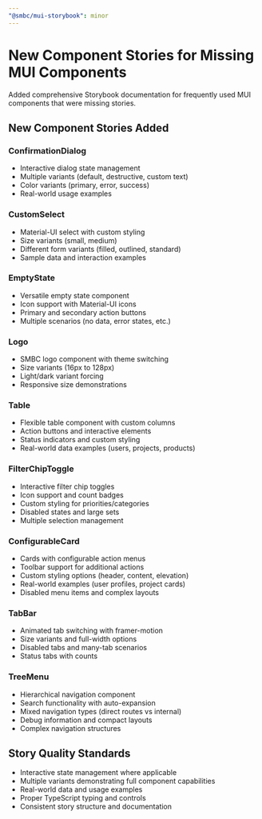 ```yaml
---
"@smbc/mui-storybook": minor
---
```


# New Component Stories for Missing MUI Components

Added comprehensive Storybook documentation for frequently used MUI components that were missing stories.

## New Component Stories Added

### ConfirmationDialog
- Interactive dialog state management
- Multiple variants (default, destructive, custom text)
- Color variants (primary, error, success)
- Real-world usage examples

### CustomSelect
- Material-UI select with custom styling
- Size variants (small, medium)
- Different form variants (filled, outlined, standard)
- Sample data and interaction examples

### EmptyState
- Versatile empty state component
- Icon support with Material-UI icons
- Primary and secondary action buttons
- Multiple scenarios (no data, error states, etc.)

### Logo
- SMBC logo component with theme switching
- Size variants (16px to 128px)
- Light/dark variant forcing
- Responsive size demonstrations

### Table
- Flexible table component with custom columns
- Action buttons and interactive elements
- Status indicators and custom styling
- Real-world data examples (users, projects, products)

### FilterChipToggle
- Interactive filter chip toggles
- Icon support and count badges
- Custom styling for priorities/categories
- Disabled states and large sets
- Multiple selection management

### ConfigurableCard
- Cards with configurable action menus
- Toolbar support for additional actions
- Custom styling options (header, content, elevation)
- Real-world examples (user profiles, project cards)
- Disabled menu items and complex layouts

### TabBar
- Animated tab switching with framer-motion
- Size variants and full-width options
- Disabled tabs and many-tab scenarios
- Status tabs with counts

### TreeMenu
- Hierarchical navigation component
- Search functionality with auto-expansion
- Mixed navigation types (direct routes vs internal)
- Debug information and compact layouts
- Complex navigation structures

## Story Quality Standards
- Interactive state management where applicable
- Multiple variants demonstrating full component capabilities
- Real-world data and usage examples
- Proper TypeScript typing and controls
- Consistent story structure and documentation